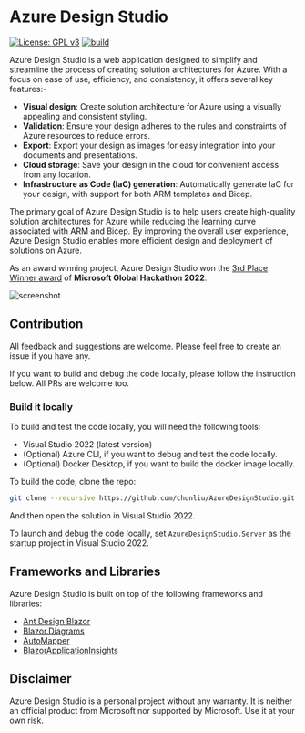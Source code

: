 # Azure Design Studio

[![License: GPL v3](https://img.shields.io/badge/License-GPLv3-blue.svg)](https://www.gnu.org/licenses/gpl-3.0) [![build](https://github.com/chunliu/AzureDesignStudio/actions/workflows/build.yml/badge.svg)](https://github.com/chunliu/AzureDesignStudio/actions/workflows/build.yml)

Azure Design Studio is a web application designed to simplify and streamline the process of creating solution architectures for Azure. With a focus on ease of use, efficiency, and consistency, it offers several key features:-

- **Visual design**: Create solution architecture for Azure using a visually appealing and consistent styling.
- **Validation**: Ensure your design adheres to the rules and constraints of Azure resources to reduce errors.
- **Export**: Export your design as images for easy integration into your documents and presentations.
- **Cloud storage**: Save your design in the cloud for convenient access from any location.
- **Infrastructure as Code (IaC) generation**: Automatically generate IaC for your design, with support for both ARM templates and Bicep.

The primary goal of Azure Design Studio is to help users create high-quality solution architectures for Azure while reducing the learning curve associated with ARM and Bicep. By improving the overall user experience, Azure Design Studio enables more efficient design and deployment of solutions on Azure.

As an award winning project, Azure Design Studio won the [3rd Place Winner award](https://www.credly.com/badges/08684d43-a00e-418c-8cf3-4b5eb48f601f/linked_in_profile) of **Microsoft Global Hackathon 2022**. 

![screenshot](/assets/AzureDesignStudio.gif)

## Contribution

All feedback and suggestions are welcome. Please feel free to create an issue if you have any. 

If you want to build and debug the code locally, please follow the instruction below. All PRs are welcome too.

### Build it locally

To build and test the code locally, you will need the following tools:

- Visual Studio 2022 (latest version)
- (Optional) Azure CLI, if you want to debug and test the code locally.
- (Optional) Docker Desktop, if you want to build the docker image locally.

To build the code, clone the repo:

```bash
git clone --recursive https://github.com/chunliu/AzureDesignStudio.git
```

And then open the solution in Visual Studio 2022.

To launch and debug the code locally, set `AzureDesignStudio.Server` as the startup project in Visual Studio 2022. 

## Frameworks and Libraries

Azure Design Studio is built on top of the following frameworks and libraries:

- [Ant Design Blazor](https://antblazor.com/en-US/)
- [Blazor.Diagrams](https://github.com/Blazor-Diagrams/Blazor.Diagrams)
- [AutoMapper](https://automapper.org/)
- [BlazorApplicationInsights](https://github.com/IvanJosipovic/BlazorApplicationInsights)

## Disclaimer

Azure Design Studio is a personal project without any warranty. It is neither an official product from Microsoft nor supported by Microsoft. Use it at your own risk.
